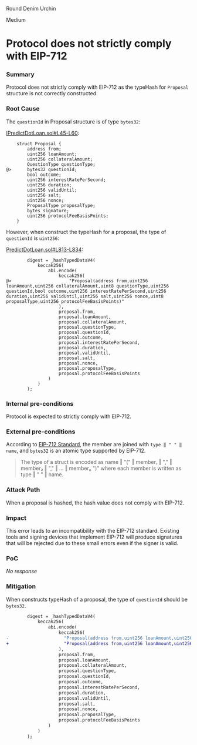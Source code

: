 Round Denim Urchin

Medium

# Protocol does not strictly comply with EIP-712

### Summary

Protocol does not strictly comply with EIP-712 as the typeHash for `Proposal` structure is not correctly constructed.

### Root Cause

The `questionId` in Proposal structure is of type `bytes32`:

[IPredictDotLoan.sol#L45-L60](https://github.com/sherlock-audit/2024-09-predict-fun/blob/main/predict-dot-loan/contracts/interfaces/IPredictDotLoan.sol#L45-L60):
```solidity
    struct Proposal {
        address from;
        uint256 loanAmount;
        uint256 collateralAmount;
        QuestionType questionType;
@>      bytes32 questionId;
        bool outcome;
        uint256 interestRatePerSecond;
        uint256 duration;
        uint256 validUntil;
        uint256 salt;
        uint256 nonce;
        ProposalType proposalType;
        bytes signature;
        uint256 protocolFeeBasisPoints;
    }
```

However, when construct the typeHash for a proposal, the type of `questionId` is `uint256`:

[PredictDotLoan.sol#L813-L834](https://github.com/sherlock-audit/2024-09-predict-fun/blob/main/predict-dot-loan/contracts/PredictDotLoan.sol#L813-L834):
```solidity
        digest = _hashTypedDataV4(
            keccak256(
                abi.encode(
                    keccak256(
@>                      "Proposal(address from,uint256 loanAmount,uint256 collateralAmount,uint8 questionType,uint256 questionId,bool outcome,uint256 interestRatePerSecond,uint256 duration,uint256 validUntil,uint256 salt,uint256 nonce,uint8 proposalType,uint256 protocolFeeBasisPoints)"
                    ),
                    proposal.from,
                    proposal.loanAmount,
                    proposal.collateralAmount,
                    proposal.questionType,
                    proposal.questionId,
                    proposal.outcome,
                    proposal.interestRatePerSecond,
                    proposal.duration,
                    proposal.validUntil,
                    proposal.salt,
                    proposal.nonce,
                    proposal.proposalType,
                    proposal.protocolFeeBasisPoints
                )
            )
        );
```

### Internal pre-conditions

Protocol is expected to strictly comply with EIP-712.

### External pre-conditions

According to [EIP-712 Standard](https://eips.ethereum.org/EIPS/eip-712#definition-of-encodetype), the member are joined with `type ‖ " " ‖ name`, and `bytes32` is an atomic type supported by EIP-712.

> The type of a struct is encoded as name ‖ "(" ‖ member₁ ‖ "," ‖ member₂ ‖ "," ‖ … ‖ memberₙ ")" where each member is written as type ‖ " " ‖ name.

### Attack Path

When a proposal is hashed, the hash value does not comply with EIP-712.

### Impact

This error leads to an incompatibility with the EIP-712 standard. Existing tools and signing devices that implement EIP-712 will produce signatures that will be rejected due to these small errors even if the signer is valid.

### PoC

_No response_

### Mitigation

When constructs typeHash of a proposal, the type of `questionId` should be `bytes32`.

```diff
        digest = _hashTypedDataV4(
            keccak256(
                abi.encode(
                    keccak256(
-                     "Proposal(address from,uint256 loanAmount,uint256 collateralAmount,uint8 questionType,uint256 questionId,bool outcome,uint256 interestRatePerSecond,uint256 duration,uint256 validUntil,uint256 salt,uint256 nonce,uint8 proposalType,uint256 protocolFeeBasisPoints)"
+                     "Proposal(address from,uint256 loanAmount,uint256 collateralAmount,uint8 questionType,bytes32 questionId,bool outcome,uint256 interestRatePerSecond,uint256 duration,uint256 validUntil,uint256 salt,uint256 nonce,uint8 proposalType,uint256 protocolFeeBasisPoints)"
                    ),
                    proposal.from,
                    proposal.loanAmount,
                    proposal.collateralAmount,
                    proposal.questionType,
                    proposal.questionId,
                    proposal.outcome,
                    proposal.interestRatePerSecond,
                    proposal.duration,
                    proposal.validUntil,
                    proposal.salt,
                    proposal.nonce,
                    proposal.proposalType,
                    proposal.protocolFeeBasisPoints
                )
            )
        );
```